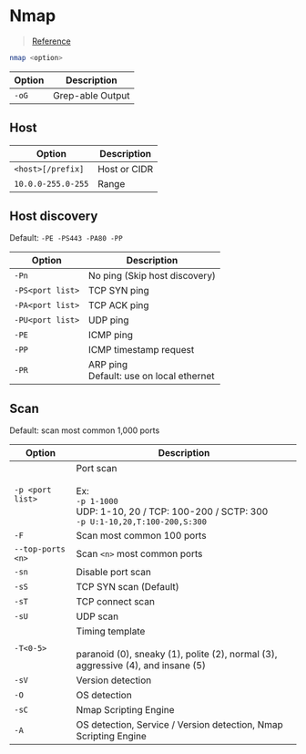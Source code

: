 # Nmap

> [Reference](https://nmap.org/book/man.html)

```bash
nmap <option>
```

| Option | Description |
|-|-|
| `-oG` | Grep-able Output |

## Host

| Option | Description |
|-|-|
| `<host>[/prefix]` | Host or CIDR |
| `10.0.0-255.0-255` | Range |

## Host discovery

Default: `-PE -PS443 -PA80 -PP`

| Option | Description |
|-|-|
| `-Pn` | No ping (Skip host discovery) |
| `-PS<port list>` | TCP SYN ping |
| `-PA<port list>` | TCP ACK ping |
| `-PU<port list>` | UDP ping |
| `-PE` | ICMP ping |
| `-PP` | ICMP timestamp request |
| `-PR` | ARP ping<br/>Default: use on local ethernet |

## Scan

Default: scan most common 1,000 ports

| Option | Description |
|-|-|
| `-p <port list>` | Port scan<br/><br/>Ex:<br/>`-p 1-1000`<br/>UDP: 1-10, 20 / TCP: 100-200 / SCTP: 300<br/>`-p U:1-10,20,T:100-200,S:300` |
| `-F` | Scan most common 100 ports |
| `--top-ports <n>` | Scan `<n>` most common ports |
| `-sn` | Disable port scan |
| `-sS` | TCP SYN scan (Default) |
| `-sT` | TCP connect scan |
| `-sU` | UDP scan |
| `-T<0-5>` | Timing template<br/><br/>paranoid (0), sneaky (1), polite (2), normal (3), aggressive (4), and insane (5) |
| `-sV` | Version detection |
| `-O` | OS detection |
| `-sC` | Nmap Scripting Engine |
| `-A` | OS detection, Service / Version detection, Nmap Scripting Engine |

